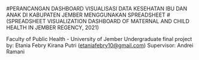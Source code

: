 
#PERANCANGAN DASHBOARD VISUALISASI DATA KESEHATAN IBU DAN ANAK DI KABUPATEN JEMBER MENGGUNAKAN SPREADSHEET
#(SPREADSHEET VISUALIZATION DASHBOARD OF MATERNAL AND CHILD HEALTH IN JEMBER REGENCY, 2021)

Faculty of Public Health - University of Jember
Undergraduate final project by: Etania Febry Kirana Putri (etaniafebry10@gmail.com)
Supervisor: Andrei Ramani

